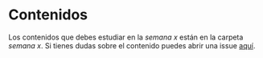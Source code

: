 # Contenidos

Los contenidos que debes estudiar en la *semana x* están en la carpeta *semana x*. Si tienes dudas sobre el contenido puedes abrir una issue [aquí](https://github.com/IIC2233/syllabus/issues). 
